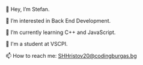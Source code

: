 👋 Hey, I’m Stefan.

👀 I’m interested in Back End Development.

🌱 I’m currently learning C++ and JavaScript.

🏫 I'm a student at VSCPI.

📫 How to reach me: SHHristov20@codingburgas.bg
